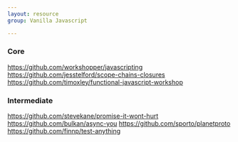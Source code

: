 ```yaml
---
layout: resource
group: Vanilla Javascript

---
```

<!-- General resources go here -->

### Core

https://github.com/workshopper/javascripting
https://github.com/jesstelford/scope-chains-closures
https://github.com/timoxley/functional-javascript-workshop

### Intermediate

https://github.com/stevekane/promise-it-wont-hurt
https://github.com/bulkan/async-you
https://github.com/sporto/planetproto
https://github.com/finnp/test-anything

<!-- ### Advanced -->

<!-- ### Jedi -->
